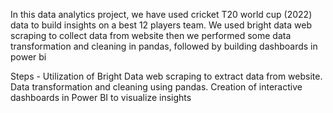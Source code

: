 In this data analytics project, we have used cricket T20 world cup (2022) data to build insights on a best 12 players team. We used bright data web scraping to collect data from website then we performed some data transformation and cleaning in pandas, followed by building dashboards in power bi

Steps -
Utilization of Bright Data web scraping to extract data from website.
Data transformation and cleaning using pandas.
Creation of interactive dashboards in Power BI to visualize insights

